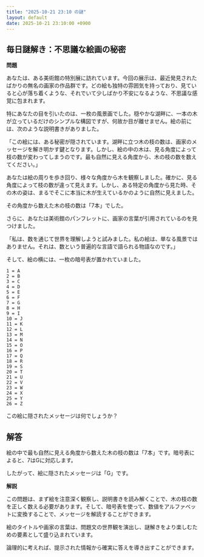 ```yaml
---
title: "2025-10-21 23:10 の謎"
layout: default
date: 2025-10-21 23:10:00 +0900
---
```

## 毎日謎解き：不思議な絵画の秘密

**問題**

あなたは、ある美術館の特別展に訪れています。今回の展示は、最近発見されたばかりの無名の画家の作品群です。どの絵も独特の雰囲気を持っており、見ていると心が落ち着くような、それでいて少しばかり不安になるような、不思議な感覚に包まれます。

特にあなたの目を引いたのは、一枚の風景画でした。穏やかな湖畔に、一本の木が立っているだけのシンプルな構図ですが、何故か目が離せません。絵の前には、次のような説明書きがありました。

「この絵には、ある秘密が隠されています。湖畔に立つ木の枝の数は、画家のメッセージを解き明かす鍵となります。しかし、絵の中の木は、見る角度によって枝の数が変わってしまうのです。最も自然に見える角度から、木の枝の数を数えてください。」

あなたは絵の周りを歩き回り、様々な角度から木を観察しました。確かに、見る角度によって枝の数が違って見えます。しかし、ある特定の角度から見た時、その木の姿は、まるでそこに本当に木が生えているかのように自然に見えました。

その角度から数えた木の枝の数は「7本」でした。

さらに、あなたは美術館のパンフレットに、画家の言葉が引用されているのを見つけました。

「私は、数を通じて世界を理解しようと試みました。私の絵は、単なる風景ではありません。それは、数という普遍的な言語で語られる物語なのです。」

そして、絵の横には、一枚の暗号表が置かれていました。

```
1 = A
2 = B
3 = C
4 = D
5 = E
6 = F
7 = G
8 = H
9 = I
10 = J
11 = K
12 = L
13 = M
14 = N
15 = O
16 = P
17 = Q
18 = R
19 = S
20 = T
21 = U
22 = V
23 = W
24 = X
25 = Y
26 = Z
```

この絵に隠されたメッセージは何でしょうか？

## 解答

絵の中で最も自然に見える角度から数えた木の枝の数は「7本」です。暗号表によると、7はGに対応します。

したがって、絵に隠されたメッセージは「G」です。

**解説**

この問題は、まず絵を注意深く観察し、説明書きを読み解くことで、木の枝の数を正しく数える必要があります。そして、暗号表を使って、数値をアルファベットに変換することで、メッセージを解読することができます。

絵のタイトルや画家の言葉は、問題文の世界観を演出し、謎解きをより楽しむための要素として盛り込まれています。

論理的に考えれば、提示された情報から確実に答えを導き出すことができます。
